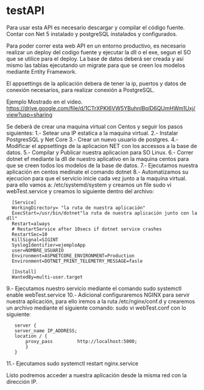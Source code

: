 # testAPI
Para usar esta API es necesario descargar y compilar el código fuente.
Contar con Net 5 instalado y postgreSQL instalados y configurados.

Para poder correr esta web API en un entorno productivo, es necesario realizar un deploy del codigo fuente y ejecutar la dll o el exe, segun el SO que se utilice para el deploy.
La base de datos deberá ser creada y así mismo las tablas ejecutando un migrate para que se creen los modelos mediante Entity Framework.

El appsettings de la aplicación debera de tener la ip, puertos y datos de conexión necesarios, para realizar conexión a PostgreSQL.


Ejemplo Mostrado en el video.
https://drive.google.com/file/d/1CTrXPKI6VW5YBuhnIBplD6QUmHWm1Uxj/view?usp=sharing

Se deberá de crear una maquina virtual con Centos y seguir los pasos siguientes:
  1.- Setear una IP estatica a la maquina virtual.
  2.- Instalar PostgresSQL y Net Core
  3.- Crear un nuevo usuario de postgres.
  4.- Modificar el appsettings de la aplicacion NET con los accessos a la base de datos.
  5.- Compilar y Publicar nuestra aplicacion para SO Linux.
  6.- Correr dotnet ef mediante la dll de nuestro aplicativo en la maquina centos para que se creen todos los modelos de la base de datos.
  7.- Ejecutamos nuestra aplicación en centos medinate el comando dotnet
  8.- Automatizamos su ejecucion para que el servicio inicie cada vez junto a la maquina virtual.
      para ello vamos a:  /etc/systemd/system y creamos un file sudo vi webTest.service
      y creamos lo siguiente dentro del archivo:

      [Service]
      WorkingDirectory= "la ruta de nuestra aplicación"
      ExecStart=/usr/bin/dotnet"la ruta de nuestra aplicación junto con la dll"
      Restart=always
      # RestartService after 10secs if dotnet service crashes
      RestartSec=10
      KillSignal=SIGINT
      SyslogIdentifier=ejemploApp
      user=NOMBRE_USUARIO
      Environment=ASPNETCORE_ENVIRONMENT=Production
      Environment=DOTNET_PRINT_TELEMETRY_MESSAGE=fasle

      [Install]
      WantedBy=multi-user.target
  9.- Ejecutamos nuestro servicio mediante el comando sudo systemctl enable webTest.service
  10.- Adicional configuraremos NGINX para servir nuestra aplicación, para ello iremos a la ruta /etc/nginx/conf.d y crearemos un archivo mediante el siguiente comando: 
       sudo vi webTest.conf con lo siguiente:
       
       server {
       server_name IP_ADDRESS;
       location / {
           proxy_pass         http://localhost:5000;
           }
       }
   11.- Ejecutamos sudo systemctl restart nginx.service
   
 Listo podremos acceder a nuestra aplicación desde la misma red con la dirección IP.
